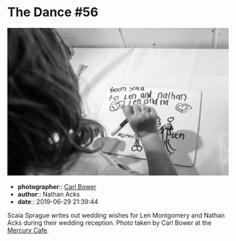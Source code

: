 # The Dance \#56

![Scaia Sprague writes out wedding wishes for Len Montgomery and Nathan Acks](assets/2019-06-29-set-4-the-dance-56.webp)

* **photographer**:: [Carl Bower](https://carlbowerphotos.com)  
* **author**:: Nathan Acks  
* **date**:: 2019-06-29 21:39:44

Scaia Sprague writes out wedding wishes for Len Montgomery and Nathan Acks during their wedding reception. Photo taken by Carl Bower at the [Mercury Cafe](http://mercurycafe.com).
